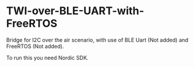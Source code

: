 # TWI-over-BLE-UART-with-FreeRTOS

Bridge for I2C over the air scenario, with use of BLE Uart (Not added) and FreeRTOS (Not added).

To run this you need Nordic SDK.
